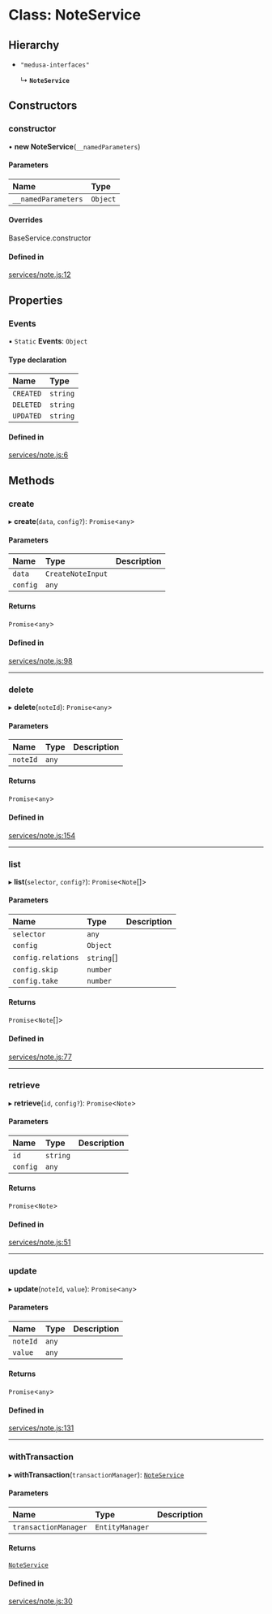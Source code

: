 # Class: NoteService

## Hierarchy

- `"medusa-interfaces"`

  ↳ **`NoteService`**

## Constructors

### constructor

• **new NoteService**(`__namedParameters`)

#### Parameters

| Name | Type |
| :------ | :------ |
| `__namedParameters` | `Object` |

#### Overrides

BaseService.constructor

#### Defined in

[services/note.js:12](https://github.com/medusajs/medusa/blob/e539bdc6/packages/medusa/src/services/note.js#L12)

## Properties

### Events

▪ `Static` **Events**: `Object`

#### Type declaration

| Name | Type |
| :------ | :------ |
| `CREATED` | `string` |
| `DELETED` | `string` |
| `UPDATED` | `string` |

#### Defined in

[services/note.js:6](https://github.com/medusajs/medusa/blob/e539bdc6/packages/medusa/src/services/note.js#L6)

## Methods

### create

▸ **create**(`data`, `config?`): `Promise`<`any`\>

#### Parameters

| Name | Type | Description |
| :------ | :------ | :------ |
| `data` | `CreateNoteInput` |  |
| `config` | `any` |  |

#### Returns

`Promise`<`any`\>

#### Defined in

[services/note.js:98](https://github.com/medusajs/medusa/blob/e539bdc6/packages/medusa/src/services/note.js#L98)

___

### delete

▸ **delete**(`noteId`): `Promise`<`any`\>

#### Parameters

| Name | Type | Description |
| :------ | :------ | :------ |
| `noteId` | `any` |  |

#### Returns

`Promise`<`any`\>

#### Defined in

[services/note.js:154](https://github.com/medusajs/medusa/blob/e539bdc6/packages/medusa/src/services/note.js#L154)

___

### list

▸ **list**(`selector`, `config?`): `Promise`<`Note`[]\>

#### Parameters

| Name | Type | Description |
| :------ | :------ | :------ |
| `selector` | `any` |  |
| `config` | `Object` |  |
| `config.relations` | `string`[] |  |
| `config.skip` | `number` |  |
| `config.take` | `number` |  |

#### Returns

`Promise`<`Note`[]\>

#### Defined in

[services/note.js:77](https://github.com/medusajs/medusa/blob/e539bdc6/packages/medusa/src/services/note.js#L77)

___

### retrieve

▸ **retrieve**(`id`, `config?`): `Promise`<`Note`\>

#### Parameters

| Name | Type | Description |
| :------ | :------ | :------ |
| `id` | `string` |  |
| `config` | `any` |  |

#### Returns

`Promise`<`Note`\>

#### Defined in

[services/note.js:51](https://github.com/medusajs/medusa/blob/e539bdc6/packages/medusa/src/services/note.js#L51)

___

### update

▸ **update**(`noteId`, `value`): `Promise`<`any`\>

#### Parameters

| Name | Type | Description |
| :------ | :------ | :------ |
| `noteId` | `any` |  |
| `value` | `any` |  |

#### Returns

`Promise`<`any`\>

#### Defined in

[services/note.js:131](https://github.com/medusajs/medusa/blob/e539bdc6/packages/medusa/src/services/note.js#L131)

___

### withTransaction

▸ **withTransaction**(`transactionManager`): [`NoteService`](NoteService.md)

#### Parameters

| Name | Type | Description |
| :------ | :------ | :------ |
| `transactionManager` | `EntityManager` |  |

#### Returns

[`NoteService`](NoteService.md)

#### Defined in

[services/note.js:30](https://github.com/medusajs/medusa/blob/e539bdc6/packages/medusa/src/services/note.js#L30)
